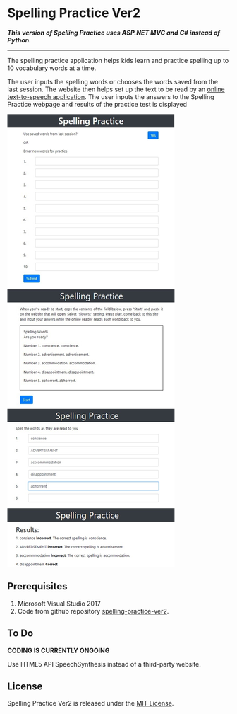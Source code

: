 # Spelling Practice Ver2

**_This version of Spelling Practice uses ASP.NET MVC and C# instead of Python._**

----

The spelling practice application helps kids learn and practice 
spelling up to 10 vocabulary words at a time.

The user inputs the spelling words or chooses the words saved from the 
last session. The website then helps set up the text to be read
by an [online text-to-speech application](https://www.text2speech.org/).
The user inputs the answers to the Spelling Practice webpage and results
of the practice test is displayed

![Spelling Practice website](./screenshots.jpg?raw=true "Title")

## Prerequisites

1. Microsoft Visual Studio 2017
2. Code from github repository [spelling-practice-ver2](https://github.com/czar3985/spelling-practice-ver2).

## To Do

**CODING IS CURRENTLY ONGOING**

Use HTML5 API SpeechSynthesis instead of a third-party website.

## License

Spelling Practice Ver2 is released under the [MIT License](https://opensource.org/licenses/MIT).